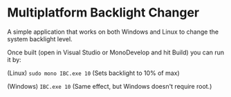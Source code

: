 # Multiplatform Backlight Changer
A simple application that works on both Windows and Linux to change the system backlight level.

Once built (open in Visual Studio or MonoDevelop and hit Build) you can run it by:

(Linux)
`sudo mono IBC.exe 10` (Sets backlight to 10% of max)

(Windows)
 `IBC.exe 10` (Same effect, but Windows doesn't require root.)
